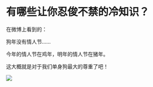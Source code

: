 # 有哪些让你忍俊不禁的冷知识？

在微博上看到的：

狗年没有情人节……

今年的情人节在鸡年，明年的情人节在猪年。

这大概就是对于我们单身狗最大的尊重了吧！

![](https://pic1.zhimg.com/50/v2-a259f7122c6cf5fd3cf68350e0738bc0_b.jpg)
